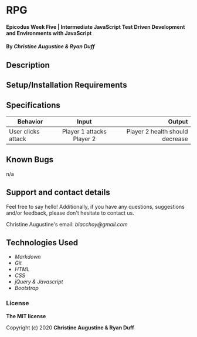 # RPG 

#### Epicodus Week Five | Intermediate JavaScript Test Driven Development and Environments with JavaScript 

#### By _**Christine Augustine & Ryan Duff**_

<!-- ## Preview

![Landing Page Preview](./img/livepreview.png)

**[View Live Preview]()** -->

## Description



## Setup/Installation Requirements


## Specifications

| Behavior       | Input         | Output  |
| ------------- |:-------------:| -----:|
| User clicks attack |  Player 1 attacks Player 2 | Player 2 health should decrease  |

## Known Bugs

n/a

## Support and contact details

Feel free to say hello! Additionally, if you have any questions, suggestions and/or feedback, please don't hesitate to contact us.

Christine Augustine's email:
_blacchoy@gmail.com_

## Technologies Used

* _Markdown_
* _Git_
* _HTML_
* _CSS_
* _jQuery & Javascript_
* _Bootstrap_  

### License

**The MIT license**

Copyright (c) 2020 **Christine Augustine & Ryan Duff**

